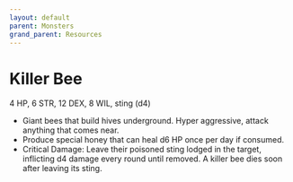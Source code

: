 ```yaml
---
layout: default
parent: Monsters
grand_parent: Resources
---
```


# Killer Bee

4 HP, 6 STR, 12 DEX, 8 WIL, sting (d4)

- Giant bees that build hives underground. Hyper aggressive, attack anything that comes near.
- Produce special honey that can heal d6 HP once per day if consumed.
- Critical Damage: Leave their poisoned sting lodged in the target, inflicting d4 damage every round until removed. A killer bee dies soon after leaving its sting.
